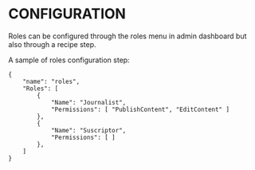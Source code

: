 # CONFIGURATION
Roles can be configured through the roles menu in admin dashboard but also through a recipe step.

A sample of roles configuration step:
```
{
    "name": "roles",
    "Roles": [
        {
            "Name": "Journalist",
            "Permissions": [ "PublishContent", "EditContent" ]
        },
        {
            "Name": "Suscriptor",
            "Permissions": [ ]
        },
    ]
}
```
